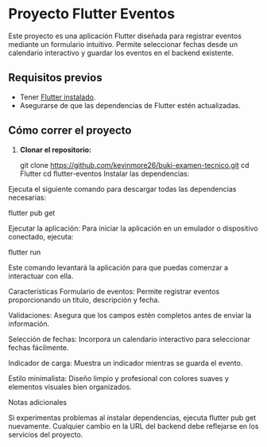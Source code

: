# Proyecto Flutter Eventos

Este proyecto es una aplicación Flutter diseñada para registrar eventos mediante un formulario intuitivo. Permite seleccionar fechas desde un calendario interactivo y guardar los eventos en el backend existente.

## Requisitos previos

- Tener [Flutter instalado](https://docs.flutter.dev/get-started/install).
- Asegurarse de que las dependencias de Flutter estén actualizadas.

## Cómo correr el proyecto

1. **Clonar el repositorio:**
 
   git clone https://github.com/kevinmore26/buki-examen-tecnico.git
   cd Flutter
   cd flutter-eventos
Instalar las dependencias:

Ejecuta el siguiente comando para descargar todas las dependencias necesarias:
   
flutter pub get


Ejecutar la aplicación:
Para iniciar la aplicación en un emulador o dispositivo conectado, ejecuta:
   
flutter run


Este comando levantará la aplicación para que puedas comenzar a interactuar con ella.

Características
Formulario de eventos:
Permite registrar eventos proporcionando un título, descripción y fecha.

Validaciones:
Asegura que los campos estén completos antes de enviar la información.

Selección de fechas:
Incorpora un calendario interactivo para seleccionar fechas fácilmente.

Indicador de carga:
Muestra un indicador mientras se guarda el evento.

Estilo minimalista:
Diseño limpio y profesional con colores suaves y elementos visuales bien organizados.

Notas adicionales

Si experimentas problemas al instalar dependencias, ejecuta flutter pub get nuevamente.
Cualquier cambio en la URL del backend debe reflejarse en los servicios del proyecto.
